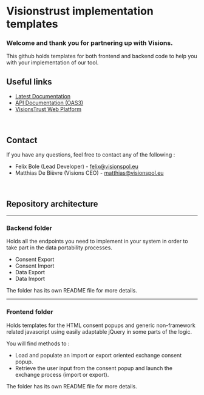 # Visionstrust implementation templates

### Welcome and thank you for partnering up with Visions.

This github holds templates for both frontend and backend code to help you with your implementation of our tool.

## Useful links
- [Latest Documentation](https://visionstrust.com/public/docs)
- [API Documentation (OAS3)](https://visionstrust.com/api-docs)
- [VisionsTrust Web Platform](https://visionstrust.com)

<br/>

## Contact

If you have any questions, feel free to contact any of the following : 
- Felix Bole (Lead Developer) - <felix@visionspol.eu>
- Matthias De Bièvre (Visions CEO) - <matthias@visionspol.eu>

<br/>

## Repository architecture
***
### Backend folder

Holds all the endpoints you need to implement in your system in order to take part in the data portability processes.

- Consent Export
- Consent Import
- Data Export
- Data Import

The folder has its own README file for more details.
***
### Frontend folder

Holds templates for the HTML consent popups and generic non-framework related javascript using easily adaptable jQuery in some parts of the logic.

You will find methods to : 
- Load and populate an import or export oriented exchange consent popup.
- Retrieve the user input from the consent popup and launch the exchange process (import or export).

The folder has its own README file for more details.
